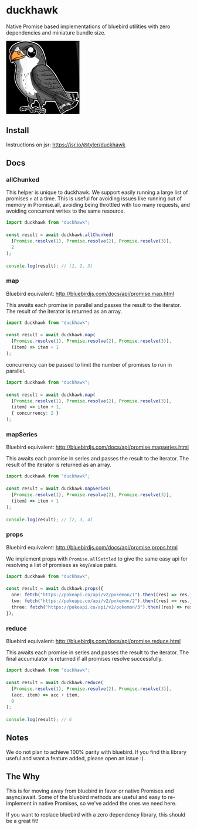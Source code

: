 # duckhawk

Native Promise based implementations of bluebird utilities with zero dependencies and miniature bundle size.

<img src="https://raw.githubusercontent.com/tylersayshi/duckhawk/main/img/falcon.png" alt="Duckie the hawk" width="200" height="200" />

## Install

Instructions on jsr: https://jsr.io/@tyler/duckhawk

## Docs

### allChunked

This helper is unique to duckhawk. We support easily running a large list of promises `n` at a time. This is useful for avoiding issues like running out of memory in Promise.all, avoiding being throttled with too many requests, and avoiding concurrent writes to the same resource.

```ts
import duckhawk from "duckhawk";

const result = await duckhawk.allChunked(
  [Promise.resolve(1), Promise.resolve(2), Promise.resolve(3)],
  2
);

console.log(result); // [1, 2, 3]
```

### map

Bluebird equivalent: http://bluebirdjs.com/docs/api/promise.map.html

This awaits each promise in parallel and passes the result to the iterator. The result of the iterator is
returned as an array.

```ts
import duckhawk from "duckhawk";

const result = await duckhawk.map(
  [Promise.resolve(1), Promise.resolve(2), Promise.resolve(3)],
  (item) => item + 1
);
```

concurrency can be passed to limit the number of promises to run in parallel.

```ts
import duckhawk from "duckhawk";

const result = await duckhawk.map(
  [Promise.resolve(1), Promise.resolve(2), Promise.resolve(3)],
  (item) => item + 1,
  { concurrency: 2 }
);
```

### mapSeries

Bluebird equivalent: http://bluebirdjs.com/docs/api/promise.mapseries.html

This awaits each promise in series and passes the result to the iterator. The result of the iterator is
returned as an array.

```ts
import duckhawk from "duckhawk";

const result = await duckhawk.mapSeries(
  [Promise.resolve(1), Promise.resolve(2), Promise.resolve(3)],
  (item) => item + 1
);

console.log(result); // [2, 3, 4]
```

### props

Bluebird equivalent: http://bluebirdjs.com/docs/api/promise.props.html

We implement props with `Promise.allSettled` to give the same easy api for resolving a list of promises
as key/value pairs.

```ts
import duckhawk from "duckhawk";

const result = await duckhawk.props({
  one: fetch("https://pokeapi.co/api/v2/pokemon/1").then((res) => res.json()),
  two: fetch("https://pokeapi.co/api/v2/pokemon/2").then((res) => res.json()),
  three: fetch("https://pokeapi.co/api/v2/pokemon/3").then((res) => res.json()),
});
```

### reduce

Bluebird equivalent: http://bluebirdjs.com/docs/api/promise.reduce.html

This awaits each promise in series and passes the result to the iterator. The final accumulator is returned if all promises resolve successfully.

```ts
import duckhawk from "duckhawk";

const result = await duckhawk.reduce(
  [Promise.resolve(1), Promise.resolve(2), Promise.resolve(3)],
  (acc, item) => acc + item,
  0
);

console.log(result); // 6
```

## Notes

We do not plan to achieve 100% parity with bluebird. If you find this library useful and want a feature added, please open an issue :).

## The Why

This is for moving away from bluebird in favor or native Promises and async/await. Some of the bluebird methods are useful and easy to re-implement in native Promises, so we've added the ones we need here.

If you want to replace bluebird with a zero dependency library, this should be a great fit!
